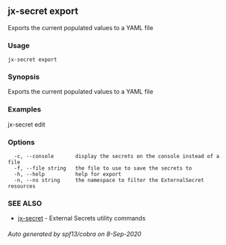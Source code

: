 ## jx-secret export

Exports the current populated values to a YAML file

### Usage

```
jx-secret export
```

### Synopsis

Exports the current populated values to a YAML file

### Examples

  jx-secret edit

### Options

```
  -c, --console       display the secrets on the console instead of a file
  -f, --file string   the file to use to save the secrets to
  -h, --help          help for export
  -n, --ns string     the namespace to filter the ExternalSecret resources
```

### SEE ALSO

* [jx-secret](jx-secret.md)	 - External Secrets utility commands

###### Auto generated by spf13/cobra on 8-Sep-2020
